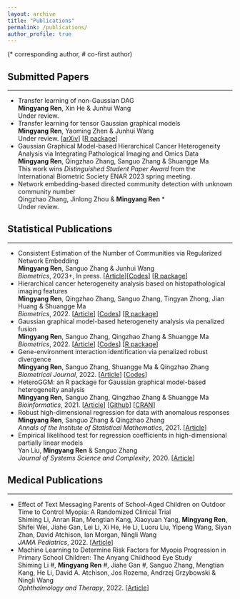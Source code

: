 ```yaml
---
layout: archive
title: "Publications"
permalink: /publications/
author_profile: true
---
```


(* corresponding author, \# co-first author)

## Submitted Papers
- - -
- Transfer learning of non-Gaussian DAG     
**Mingyang Ren**, Xin He & Junhui Wang  
Under review. 
- Transfer learning for tensor Gaussian graphical models     
**Mingyang Ren**, Yaoming Zhen & Junhui Wang  
Under review. [[arXiv](https://arxiv.org/abs/2211.09391)] [[R package](https://cran.r-project.org/web/packages/TransTGGM/)]
- Gaussian Graphical Model-based Hierarchical Cancer Heterogeneity Analysis via Integrating Pathological Imaging and Omics Data  
**Mingyang Ren**, Qingzhao Zhang, Sanguo Zhang & Shuangge Ma  
This work wins *Distinguished Student Paper Award* from the International Biometric Society ENAR 2023 spring meeting.  
- Network embedding-based directed community detection with unknown community number  
Qingzhao Zhang, Jinlong Zhou & **Mingyang Ren** *  
Under review. 


## Statistical Publications
- - -

- Consistent Estimation of the Number of Communities via Regularized Network Embedding   
**Mingyang Ren**, Sanguo Zhang & Junhui Wang  
*Biometrics*, 2023+, In press. [[Article](https://doi.org/10.1111/biom.13815)][[Codes](https://github.com/Ren-Mingyang/net-community-number-est)] [[R package](https://CRAN.R-project.org/package=cencrne)]
- Hierarchical cancer heterogeneity analysis based on histopathological imaging features  
**Mingyang Ren**, Qingzhao Zhang, Sanguo Zhang, Tingyan Zhong, Jian Huang & Shuangge Ma  
*Biometrics*, 2022. [[Article](https://doi.org/10.1111/biom.13544)] [[Codes](https://github.com/Ren-Mingyang/HhP)] [[R package](https://cran.r-project.org/web/packages/HhP/)]
- Gaussian graphical model-based heterogeneity analysis via penalized fusion  
**Mingyang Ren**, Sanguo Zhang, Qingzhao Zhang & Shuangge Ma  
*Biometrics*, 2022. [[Article](https://doi.org/10.1111/biom.13426)] [[Codes](https://github.com/Ren-Mingyang/GGM-PF)] [[R package](https://CRAN.R-project.org/package=HeteroGGM)]
- Gene-environment interaction identification via penalized robust divergence  
**Mingyang Ren**, Sanguo Zhang, Shuangge Ma & Qingzhao Zhang  
*Biometrical Journal*, 2022. [[Article](https://doi.org/10.1002/bimj.202000157)] [[Codes](https://github.com/Ren-Mingyang/GE-PRD)]
- HeteroGGM: an R package for Gaussian graphical model-based heterogeneity analysis  
**Mingyang Ren**, Sanguo Zhang, Qingzhao Zhang & Shuangge Ma  
*Bioinformatics*, 2021. [[Article](https://doi.org/10.1093/bioinformatics/btab134)] [[Github](https://github.com/Ren-Mingyang/HeteroGGM)] [[CRAN](https://CRAN.R-project.org/package=HeteroGGM)]
- Robust high-dimensional regression for data with anomalous responses  
**Mingyang Ren**, Sanguo Zhang & Qingzhao Zhang  
*Annals of the Institute of Statistical Mathematics*, 2021. [[Article](https://doi.org/10.1007/s10463-020-00764-1)]  
- Empirical likelihood test for regression coefficients in high-dimensional partially linear models  
Yan Liu, **Mingyang Ren** & Sanguo Zhang  
*Journal of Systems Science and Complexity*, 2020. [[Article](https://doi.org/10.1007/s11424-020-9260-3)]


## Medical Publications
- - -
 
- Effect of Text Messaging Parents of School-Aged Children on Outdoor Time to Control Myopia: A Randomized Clinical Trial    
Shiming Li, Anran Ran, Mengtian Kang, Xiaoyuan Yang, **Mingyang Ren**, Shifei Wei, Jiahe Gan, Lei Li, Xi He, He Li, Luoru Liu, Yipeng Wang, Siyan Zhan, David Atchison, Ian Morgan, Ningli Wang  
*JAMA Pediatrics*, 2022. [[Article](http://dx.doi.org/10.1001/jamapediatrics.2022.3542)]
- Machine Learning to Determine Risk Factors for Myopia Progression in Primary School Children: The Anyang Childhood Eye Study  
Shiming Li #, **Mingyang Ren** #, Jiahe Gan #, Sanguo Zhang, Mengtian Kang, He Li, David A. Atchison, Jos Rozema, Andrzej Grzybowski & Ningli Wang  
*Ophthalmology and Therapy*, 2022. [[Article](https://doi.org/10.1007/s40123-021-00450-2)]


